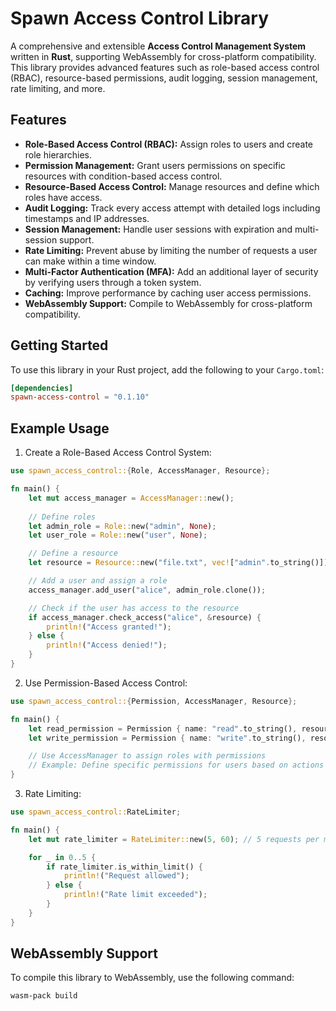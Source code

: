 # Spawn Access Control Library

A comprehensive and extensible **Access Control Management System** written in **Rust**, supporting WebAssembly for cross-platform compatibility. This library provides advanced features such as role-based access control (RBAC), resource-based permissions, audit logging, session management, rate limiting, and more.

## Features

- **Role-Based Access Control (RBAC):** Assign roles to users and create role hierarchies.
- **Permission Management:** Grant users permissions on specific resources with condition-based access control.
- **Resource-Based Access Control:** Manage resources and define which roles have access.
- **Audit Logging:** Track every access attempt with detailed logs including timestamps and IP addresses.
- **Session Management:** Handle user sessions with expiration and multi-session support.
- **Rate Limiting:** Prevent abuse by limiting the number of requests a user can make within a time window.
- **Multi-Factor Authentication (MFA):** Add an additional layer of security by verifying users through a token system.
- **Caching:** Improve performance by caching user access permissions.
- **WebAssembly Support:** Compile to WebAssembly for cross-platform compatibility.

## Getting Started

To use this library in your Rust project, add the following to your `Cargo.toml`:

```toml
[dependencies]
spawn-access-control = "0.1.10"
```
## Example Usage

1. Create a Role-Based Access Control System:

```rust
use spawn_access_control::{Role, AccessManager, Resource};

fn main() {
    let mut access_manager = AccessManager::new();
    
    // Define roles
    let admin_role = Role::new("admin", None);
    let user_role = Role::new("user", None);

    // Define a resource
    let resource = Resource::new("file.txt", vec!["admin".to_string()]);

    // Add a user and assign a role
    access_manager.add_user("alice", admin_role.clone());

    // Check if the user has access to the resource
    if access_manager.check_access("alice", &resource) {
        println!("Access granted!");
    } else {
        println!("Access denied!");
    }
}
```

2. Use Permission-Based Access Control:

```rust
use spawn_access_control::{Permission, AccessManager, Resource};

fn main() {
    let read_permission = Permission { name: "read".to_string(), resource: "file.txt".to_string(), condition: None };
    let write_permission = Permission { name: "write".to_string(), resource: "file.txt".to_string(), condition: None };

    // Use AccessManager to assign roles with permissions
    // Example: Define specific permissions for users based on actions
}
```

3. Rate Limiting:

```rust
use spawn_access_control::RateLimiter;

fn main() {
    let mut rate_limiter = RateLimiter::new(5, 60); // 5 requests per minute

    for _ in 0..5 {
        if rate_limiter.is_within_limit() {
            println!("Request allowed");
        } else {
            println!("Rate limit exceeded");
        }
    }
}
```

## WebAssembly Support

To compile this library to WebAssembly, use the following command:

```bash
wasm-pack build
```

